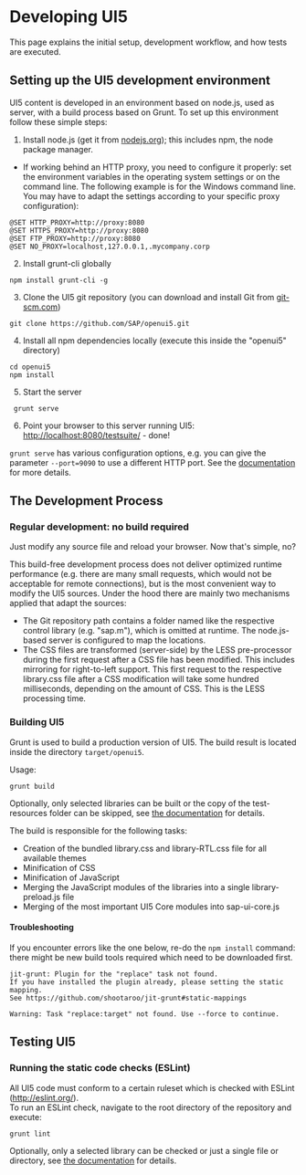 
Developing UI5
==============

This page explains the initial setup, development workflow, and how tests are executed.

Setting up the UI5 development environment
------------------------------------------

UI5 content is developed in an environment based on node.js, used as server, with a build process based on Grunt. To set up this environment follow these simple steps:

1. Install node.js (get it from  [nodejs.org](http://nodejs.org/)); this includes npm, the node package manager.
  * If working behind an HTTP proxy, you need to configure it properly: set the environment variables in the operating system settings or on the command line. The following example is for the Windows command line. You may have to adapt the settings according to your specific proxy configuration):
```
@SET HTTP_PROXY=http://proxy:8080
@SET HTTPS_PROXY=http://proxy:8080
@SET FTP_PROXY=http://proxy:8080
@SET NO_PROXY=localhost,127.0.0.1,.mycompany.corp
```
2. Install grunt-cli globally
```
npm install grunt-cli -g
```
3. Clone the UI5 git repository (you can download and install Git from  [git-scm.com](http://git-scm.com/download))
```
git clone https://github.com/SAP/openui5.git
```
4. Install all npm dependencies locally (execute this inside the "openui5" directory)
```
cd openui5
npm install
```
5. Start the server
```
 grunt serve
```
6. Point your browser to this server running UI5: [http://localhost:8080/testsuite/](http://localhost:8080/testsuite/)  - done!

`grunt serve` has various configuration options, e.g. you can give the parameter `--port=9090` to use a different HTTP port.
 See the [documentation](tools.md) for more details.


The Development Process
-----------------------

### Regular development: no build required

Just modify any source file and reload your browser. Now that's simple, no?

This build-free development process does not deliver optimized runtime performance (e.g. there are many small requests, which would not be acceptable for remote connections), but is the most convenient way to modify the UI5 sources. Under the hood there are mainly two mechanisms applied that adapt the sources:

 * The Git repository path contains a folder named like the respective control library (e.g. "sap.m"), which is omitted at runtime. The node.js-based server is configured to map the locations.
 * The CSS files are transformed (server-side) by the LESS pre-processor during the first request after a CSS file has been modified. This includes mirroring for right-to-left support. This first request to the respective library.css file after a CSS modification will take some hundred milliseconds, depending on the amount of CSS. This is the LESS processing time.

### Building UI5

Grunt is used to build a production version of UI5. The build result is located inside the directory `target/openui5`.

Usage:
```
grunt build
```

Optionally, only selected libraries can be built or the copy of the test-resources folder can be skipped, see [the documentation](tools.md) for details.

The build is responsible for the following tasks:

 * Creation of the bundled library.css and library-RTL.css file for all available themes
 * Minification of CSS
 * Minification of JavaScript
 * Merging the JavaScript modules of the libraries into a single library-preload.js file
 * Merging of the most important UI5 Core modules into sap-ui-core.js

#### Troubleshooting

If you encounter errors like the one below, re-do the `npm install` command: there might be new build tools required which need to be downloaded first.

```
jit-grunt: Plugin for the "replace" task not found.
If you have installed the plugin already, please setting the static mapping.
See https://github.com/shootaroo/jit-grunt#static-mappings

Warning: Task "replace:target" not found. Use --force to continue.
```


Testing UI5
-----------

### Running the static code checks (ESLint)

All UI5 code must conform to a certain ruleset which is checked with ESLint (http://eslint.org/).  
To run an ESLint check, navigate to the root directory of the repository and execute:
```
grunt lint
```
Optionally, only a selected library can be checked or just a single file or directory, see [the documentation](tools.md) for details.
